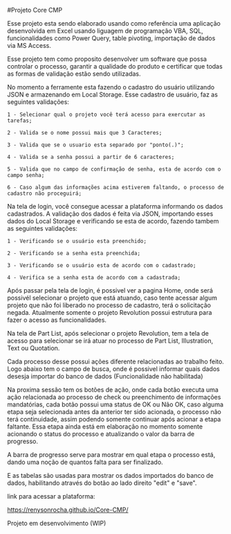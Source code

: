 #Projeto Core CMP

Esse projeto esta sendo elaborado usando como referência uma aplicação desenvolvida em Excel usando liguagem de programação VBA, SQL, funcionalidades como Power Query, table pivoting, importação de dados via MS Access.

Esse projeto tem como proposito desenvolver um software que possa controlar o processo, garantir a qualidade do produto e certificar que todas as formas de validação estão sendo utilizadas.

No momento a ferramente esta fazendo o cadastro do usuário utilizando JSON e armazenando em Local Storage.
Esse cadastro de usuário, faz as seguintes validações:

    1 - Selecionar qual o projeto você terá acesso para exercutar as tarefas;

    2 - Valida se o nome possui mais que 3 Caracteres;

    3 - Valida que se o usuario esta separado por "ponto(.)";

    4 - Valida se a senha possui a partir de 6 caracteres;

    5 - Valida que no campo de confirmação de senha, esta de acordo com o campo senha;

    6 - Caso algum das informações acima estiverem faltando, o processo de cadastro não proceguirá;


Na tela de login, você consegue acessar a plataforma informando os dados cadastrados.
A validação dos dados é feita via JSON, importando esses dados do Local Storage e verificando se esta de acordo, fazendo tambem as seguintes validações:

    1 - Verificando se o usuário esta preenchido;

    2 - Verificando se a senha esta preenchida;

    3 - Verificando se o usuário esta de acordo com o cadastrado;

    4 - Verifica se a senha esta de acordo com a cadastrada;


Após passar pela tela de login, é possivel ver a pagina Home, onde será possivél selecionar o projeto que está atuando, caso tente acessar algum projeto que não foi liberado no processo de cadastro, terá o solicitação negada.
Atualmente somente o projeto Revolution possui estrutura para fazer o acesso as funcionalidades.

Na tela de Part List, após selecionar o projeto Revolution, tem a tela de acesso para selecionar se irá atuar no processo de Part List, Illustration, Text ou Quotation.

Cada processo desse possui ações diferente relacionadas ao trabalho feito.
Logo abaixo tem o campo de busca, onde é possivel informar quais dados desesja importar do banco de dados (Funcionalidade não habilitada)

Na proxima sessão tem os botões de ação, onde cada botão executa uma ação relacionada ao processo de check ou preenchimento de informações mandatórias, cada botão possui uma status de OK ou Não OK, caso alguma etapa seja selecionada antes da anterior ter sido acionada, o processo não terá continuidade, assim podendo somente continuar após acionar a etapa faltante.
Essa etapa ainda está em elaboração no momento somente acionando o status do processo e atualizando o valor da barra de progresso.

A barra de progresso serve para mostrar em qual etapa o processo está, dando uma noção de quantos falta para ser finalizado.

E as tabelas são usadas para mostrar os dados importados do banco de dados, habilitando através do botão ao lado direito "edit" e "save".

link para acessar a plataforma:

https://renysonrocha.github.io/Core-CMP/

Projeto em desenvolvimento (WIP)

